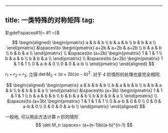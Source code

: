 
---
title: 一类特殊的对称矩阵
tag: [](/math/index.md)
---

$\gdef\spaces#1{~ #1 ~}$

$$
\begin{aligned}
\begin{pmatrix}
a & b & b \\
b & a & b \\
b & b & a \\
\end{pmatrix}
&\spaces\to
\begin{pmatrix}
a+2b & a+2b & a+2b \\
b & a & b \\
b & b & a \\
\end{pmatrix}
\\
&\spaces\to
(a+2b)
\begin{pmatrix}
1 & 1 & 1 \\
b & a & b \\
b & b & a \\
\end{pmatrix}
\\
&\spaces\to
(a+2b)
\begin{pmatrix}
1 & 1 & 1 \\
0 & a-b & 0 \\
0 & 0 & a-b \\
\end{pmatrix}
\end{aligned}
$$

$r_1+r_2+r_3$, 立得 $\det M_3 = (a+2b)(a-b)^2$. 对于 $4$ 阶情形的处理也是完全相同. 

$$
\begin{aligned}
\begin{pmatrix}
a & b & b & b \\
b & a & b & b \\
b & b & a & b \\
b & b & b & a \\
\end{pmatrix}
&\spaces\to
(a+3b)
\begin{pmatrix}
1 & 1 & 1 & 1 \\
b & a & b & b \\
b & b & a & b \\
b & b & b & a \\
\end{pmatrix}
\\
&\spaces\to
(a+3b)
\begin{pmatrix}
1 & 1 & 1 & 1 \\
0 & a-b & 0 & 0 \\
0 & 0 & a-b & 0 \\
0 & 0 & 0 & a-b \\
\end{pmatrix}
\end{aligned}
$$

一般地, 可以用此方法计算 $n$ 阶的情形
$$ \det M_n \spaces= (a+(n-1)b)(a-b)^{n-1} $$
